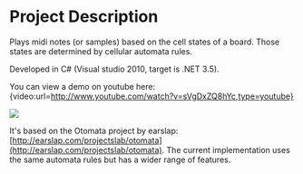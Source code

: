 # Project Description
Plays midi notes (or samples) based on the cell states of a board. Those states are determined by cellular automata rules.

Developed in C# (Visual studio 2010, target is .NET 3.5).

You can view a demo on youtube here: {video:url=http://www.youtube.com/watch?v=sVgDxZQ8hYc,type=youtube}

![](http://imgur.com/4pdGb.png)

It's based on the Otomata project by earslap: [http://earslap.com/projectslab/otomata](http://earslap.com/projectslab/otomata). The current implementation uses the same automata rules but has a wider range of features.
